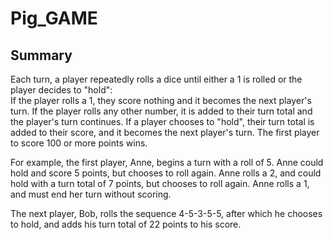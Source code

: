 # Pig_GAME

Summary
--------
Each turn, a player repeatedly rolls a dice until either a 1 is rolled or the player decides to "hold":  
If the player rolls a 1, they score nothing and it becomes the next player's turn. If the player rolls any other number, it is added to their turn total and the player's turn continues. 
If a player chooses to "hold", their turn total is added to their score, and it becomes the next player's turn. The first player to score 100 or more points wins.  

For example, the first player, Anne, begins a turn with a roll of 5. Anne could hold and score 5 points, but chooses to roll again. Anne rolls a 2, and could hold with a turn total of 7 points, but chooses to roll again. Anne rolls a 1, and must end her turn without scoring. 

The next player, Bob, rolls the sequence 4-5-3-5-5, after which he chooses to hold, and adds his turn total of 22 points to his score.

